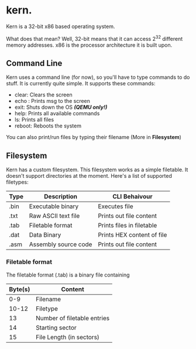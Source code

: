 # kern.

Kern is a 32-bit x86 based operating system.

What does that mean? 
Well, 32-bit means that it can access $2^{32}$ different memory addresses.
x86 is the processor architecture it is built upon.

## Command Line
Kern uses a command line (for now), so you'll have to type commands to do stuff.
It is currently quite simple. It supports these commands:

- clear: Clears the screen
- echo <msg>: Prints msg to the screen
- exit: Shuts down the OS ***(QEMU only!)***
- help: Prints all available commands
- ls: Prints all files
- reboot: Reboots the system

You can also print/run files by typing their filename (More in **Filesystem**)

## Filesystem
Kern has a custom filesystem. This filesystem works as a simple filetable.
It doesn't support directories at the moment.
Here's a list of supported filetypes:

| Type | Description | CLI Behaivour |
| ---- | ----------- | ------------- |
| .bin | Executable binary | Executes file |
| .txt | Raw ASCII text file | Prints out file content |
| .tab | Filetable format | Prints files in filetable |
| .dat | Data Binary | Prints HEX content of file |
| .asm | Assembly source code | Prints out file content |

### Filetable format 
The filetable format (.tab) is a binary file containing

| Byte(s) | Content  |
| ------- | -------- |
| 0-9     | Filename |
| 10-12   | Filetype |
| 13      | Number of filetable entries |
| 14      | Starting sector |
| 15      | File Length (in sectors) |

